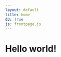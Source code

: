 ```yaml
---
layout: default
title: home
d3: True
js: frontpage.js
---
```

<div id="example"></div>
<div class="typewriter">
  <h1>Hello world!</h1>
</div>

